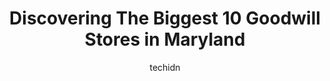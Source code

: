 ---
layout: ampstory
image: https://i0.wp.com/paketmu.com/wp-content/uploads/2023/06/goodwill-retail-store-and-donation-center-0-in-maryland-1686367810.jpeg?resize=640,853
author: techidn
featured: false
description: Explore the diverse Goodwill Store scene in Maryland, home to an incredible selection of 10 establishments catering to every taste. Whether youre in search of iconic favorites or undiscover
title: Discovering The Biggest 10 Goodwill Stores in Maryland
cover:
   title: Discovering The Biggest 10 Goodwill Stores in Maryland
   subtitle: RICKPATE
   background: https://paketmu.com/wp-content/uploads/2023/06/goodwill-retail-store-and-donation-center-0-in-maryland-1686367810.jpeg

pages: 
 - layout: thirds
   top: <h1>#1 Goodwill of Greater Washington Retail Store</h1>
   bottom: "<p>GOODWILL SUCKS... They get their stuff from us for FREE. And charge you more than retail price. They used to be a good place to go for discount items, now you will pay mo</p>"
   background: https://paketmu.com/wp-content/uploads/2023/06/goodwill-retail-store-and-donation-center-1-in-maryland-1686367811.jpeg
   backgroundblur: true
 - layout: thirds
   top: <h1>#2 Goodwill of Greater Washington Retail Store</h1>
   bottom: "<p>They have redone this location and while it looks great their prices have gone way up. Seriously $5 for a cardboard cigar box! Were not talking some vintage collectors b</p>"
   background: https://paketmu.com/wp-content/uploads/2023/06/goodwill-retail-store-and-donation-center-2-in-maryland-1686367812.jpeg
   cta:
      link: https://paketmu.com/discovering-the-biggest-10-goodwill-stores-in-maryland/
      text: Discovering The Biggest 10 Goodwill Stores in Maryland
 - layout: thirds
   top: <h1>#3 Goodwill Retail Store and Donation Center</h1>
   bottom: "<p>Pictures taken today. Its a hit and miss store. I have found some good deals and found a number of not so good deals. Live close enough to visit every weekend and part o</p>"
   background: https://paketmu.com/wp-content/uploads/2023/06/goodwill-retail-store-and-donation-center-3-in-maryland-1686367813.jpeg
   cta:
      link: https://paketmu.com/discovering-the-biggest-10-goodwill-stores-in-maryland/
      text: Discovering The Biggest 10 Goodwill Stores in Maryland
 - layout: thirds
   top: <h1>#4 Goodwill of Greater Washington Retail Store</h1>
   bottom: "<p>2495 Crain Hwy, Waldorf, MD 20601, United States</p>"
   background: https://images.unsplash.com/photo-1489648022186-8f49310909a0?ixlib=rb-4.0.3&ixid=MnwxMjA3fDB8MHxwaG90by1wYWdlfHx8fGVufDB8fHx8&auto=format&fit=crop&w=640&h=853&q=80
   cta:
      link: https://paketmu.com/discovering-the-biggest-10-goodwill-stores-in-maryland/
      text: Discovering The Biggest 10 Goodwill Stores in Maryland
 - layout: thirds
   top: <h1>#5 Goodwill Retail Store and Donation Center</h1>
   bottom: "<p>10164 Baltimore National Pike, Ellicott City, MD 21042, United States</p>"
   background: https://images.unsplash.com/photo-1531169509526-f8f1fdaa4a67?ixlib=rb-4.0.3&ixid=MnwxMjA3fDB8MHxwaG90by1wYWdlfHx8fGVufDB8fHx8&auto=format&fit=crop&w=640&h=853&q=80
   cta:
      link: https://paketmu.com/discovering-the-biggest-10-goodwill-stores-in-maryland/
      text: Discovering The Biggest 10 Goodwill Stores in Maryland
 - layout: thirds
   top: <h1>#6 Goodwill of Greater Washington Retail Store</h1>
   bottom: "<p>3871 Evergreen Pkwy, Bowie, MD 20716, United States</p>"
   background: https://images.unsplash.com/photo-1599422314077-f4dfdaa4cd09?ixlib=rb-4.0.3&ixid=MnwxMjA3fDB8MHxwaG90by1wYWdlfHx8fGVufDB8fHx8&auto=format&fit=crop&w=640&h=853&q=80
   cta:
      link: https://paketmu.com/discovering-the-biggest-10-goodwill-stores-in-maryland/
      text: Discovering The Biggest 10 Goodwill Stores in Maryland
 - layout: thirds
   top: <h1>#7 Goodwill Retail Store and Donation Center</h1>
   bottom: "<p>1010 York Rd, Towson, MD 21204, United States</p>"
   background: https://images.unsplash.com/photo-1632260260864-caf7fde5ec36?ixlib=rb-4.0.3&ixid=MnwxMjA3fDB8MHxwaG90by1wYWdlfHx8fGVufDB8fHx8&auto=format&fit=crop&w=640&h=853&q=80
   cta:
      link: https://paketmu.com/discovering-the-biggest-10-goodwill-stores-in-maryland/
      text: Discovering The Biggest 10 Goodwill Stores in Maryland
 - layout: thirds
   middle: Continue reading...
   background: https://images.unsplash.com/photo-1515405295579-ba7b45403062?ixlib=rb-4.0.3&ixid=MnwxMjA3fDB8MHxwaG90by1wYWdlfHx8fGVufDB8fHx8&auto=format&fit=crop&w=640&h=853&q=80
   cta:
      link: https://paketmu.com/discovering-the-biggest-10-goodwill-stores-in-maryland/
      text: Discovering The Biggest 10 Goodwill Stores in Maryland
      
---
